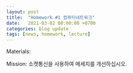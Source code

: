 ```yaml
---
layout: post
title:  "Homework #1 컴퓨터네트워크"
date:   2021-03-02 00:00:00 +0700
categories: blog update
tags: [news, homework, lecture]
---
```


Materials:

Mission: 소켓통신을 사용하여 메세지를 개선하십시오.

